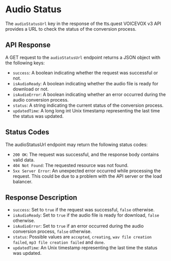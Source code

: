 # Audio Status

The `audioStatusUrl` key in the response of the tts.quest VOICEVOX v3 API provides a URL to check the status of the conversion process.

## API Response
A GET request to the `audioStatusUrl` endpoint returns a JSON object with the following keys:

- `success`: A boolean indicating whether the request was successful or not.
- `isAudioReady`: A boolean indicating whether the audio file is ready for download or not.
- `isAudioError`: A boolean indicating whether an error occurred during the audio conversion process.
- `status`: A string indicating the current status of the conversion process.
- `updatedTime`: A long long int Unix timestamp representing the last time the status was updated.

## Status Codes
The audioStatusUrl endpoint may return the following status codes:

- `200 OK`: The request was successful, and the response body contains valid data.
- `404 Not Found`: The requested resource was not found.
- `5xx Server Error`: An unexpected error occurred while processing the request. This could be due to a problem with the API server or the load balancer.

## Response Description
- `success`: Set to `true` if the request was successful, `false` otherwise.
- `isAudioReady`: Set to `true` if the audio file is ready for download, `false` otherwise.
- `isAudioError`: Set to `true` if an error occurred during the audio conversion process, `false` otherwise.
- `status`: Possible values are `accepted`, `creating`, `wav file creation failed`, `mp3 file creation failed` and `done`.
- `updatedTime`: An Unix timestamp representing the last time the status was updated.
